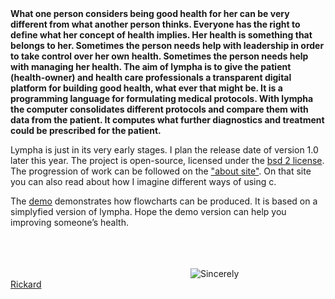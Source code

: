 

<script>
document.getElementById( "indexsmall").style.backgroundColor="#EFAB00";
document.getElementById( "indextext").style.color="#000000";
document.getElementById( "index").className="menu2active";
</script>

<span style="font-weight:bold;">
What one person considers being good health for her can be very different from what another person thinks. Everyone has the right to define what her concept of health implies. Her health is something that belongs to her. Sometimes the person needs help with leadership in order to take control over her own health. Sometimes the person needs help with managing her health. The aim of  <span class="sc">lympha</span> is to give the patient (health-owner) and health care professionals a transparent digital platform  for building good health, what ever that might be. It is a programming language for formulating medical protocols. With <span class="sc">lympha</span> the computer consolidates different protocols and compare them with data from the patient. It computes what further diagnostics and treatment could be prescribed for the patient.</span>

<span class="sc">Lympha</span> is just in its very early stages. I plan the release date of version 1.0 later this year. The project is open-source, licensed under the <a href="http://opensource.org/licenses/BSD-2-Clause"><span class="sc">bsd 2</span> license</a>. The progression of work can be followed on the <a href="about.md">"about site"</a>. On that site you can also read about how I imagine different ways of using c.

The <a href="http://rickardhultgren.github.io/lympha/demo">demo</a> demonstrates how flowcharts can be produced. It is  based on a simplyfied version of <span class="sc">lympha</span>. Hope the demo version can help you improving someone’s health. 

<br><br><br>
<a href="https://github.com/RickardHultgren"><img src="https://avatars3.githubusercontent.com/u/16224494?v=3&s=80" style="float:left;margin-left:30vw;" /></a>Sincerely<br><a href="https://github.com/RickardHultgren">Rickard</a>
<br> <br> <br>
